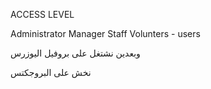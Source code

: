 ACCESS LEVEL

Administrator
Manager
Staff
Volunters - users


وبعدين نشتغل على بروفيل اليوزرس

نخش على البروجكتس